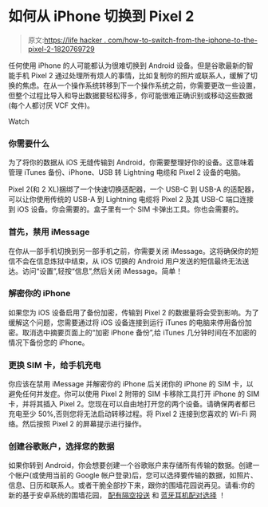 # 如何从 iPhone 切换到 Pixel 2

> 原文:[https://life hacker . com/how-to-switch-from-the-iphone-to-the-pixel-2-1820769729](https://lifehacker.com/how-to-switch-from-the-iphone-to-the-pixel-2-1820769729)

任何使用 iPhone 的人可能都认为很难切换到 Android 设备。但是谷歌最新的智能手机 Pixel 2 通过处理所有烦人的事情，比如复制你的照片或联系人，缓解了切换的焦虑。在从一个操作系统转移到下一个操作系统之前，你需要更改一些设置，但整个过程比导入和导出数据要轻松得多，你可能很难正确识别或移动这些数据(每个人都讨厌 VCF 文件)。

Watch

### **你需要什么**

为了将你的数据从 iOS 无缝传输到 Android，你需要整理好你的设备。这意味着管理 iTunes 备份、iPhone、USB 转 Lightning 电缆和 Pixel 2 设备的电脑。

Pixel 2(和 2 XL)捆绑了一个快速切换适配器，一个 USB-C 到 USB-A 的适配器，可以让你使用传统的 USB-A 到 Lightning 电缆将 Pixel 2 及其 USB-C 端口连接到 iOS 设备。你会需要的。盒子里有一个 SIM 卡弹出工具。你也会需要的。

### **首先，禁用 iMessage**

在你从一部手机切换到另一部手机之前，你需要关闭 iMessage。这将确保你的短信不会在信息炼狱中结束，从 iOS 切换的 Android 用户发送的短信最终无法送达。访问“设置”,轻按“信息”,然后关闭 iMessage。简单！

### **解密你的 iPhone**

如果您为 iOS 设备启用了备份加密，传输到 Pixel 2 的数据量将会受到影响。为了缓解这个问题，您需要通过将 iOS 设备连接到运行 iTunes 的电脑来停用备份加密。取消选中摘要页面上的“加密 iPhone 备份”,给 iTunes 几分钟时间在不加密的情况下备份您的 iPhone。

### **更换 SIM 卡，给手机充电**

你应该在禁用 iMessage 并解密你的 iPhone 后关闭你的 iPhone 的 SIM 卡，以避免任何并发症。你可以使用 Pixel 2 附带的 SIM 卡移除工具打开 iPhone 的 SIM 卡，并将其插入 Pixel 2。您现在可以自由地打开您的两个设备。请确保两者都已充电至少 50%,否则您将无法启动转移过程。将 Pixel 2 连接到您喜欢的 Wi-Fi 网络。然后按照 Pixel 2 的屏幕提示进行操作。

### **创建谷歌账户，选择您的数据**

如果你转到 Android，你会想要创建一个谷歌账户来存储所有传输的数据。创建一个帐户(或使用当前的 Google 帐户登录)后，您可以选择要传输的数据，如照片、信息、日历和联系人。或者干脆全部抄下来，跟你的围墙花园说再见。请看:你的新的基于安卓系统的围墙花园， [配有隔空投送](https://lifehacker.com/how-to-use-files-go-googles-new-airdrop-style-file-sha-1820297858) 和 [蓝牙耳机配对选择](https://lifehacker.com/fast-pair-brings-one-of-apple-s-best-airpod-features-to-1820042148) ！